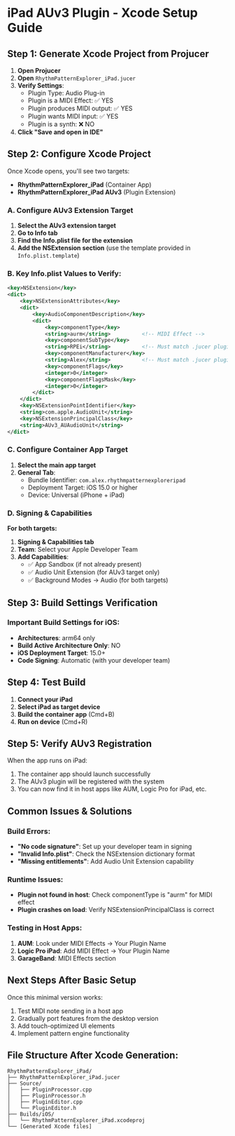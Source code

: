 # iPad AUv3 Plugin - Xcode Setup Guide

## Step 1: Generate Xcode Project from Projucer

1. **Open Projucer**
2. **Open** `RhythmPatternExplorer_iPad.jucer`
3. **Verify Settings**:
   - Plugin Type: Audio Plug-in
   - Plugin is a MIDI Effect: ✅ YES
   - Plugin produces MIDI output: ✅ YES
   - Plugin wants MIDI input: ✅ YES
   - Plugin is a synth: ❌ NO
4. **Click "Save and open in IDE"**

## Step 2: Configure Xcode Project

Once Xcode opens, you'll see two targets:
- **RhythmPatternExplorer_iPad** (Container App)
- **RhythmPatternExplorer_iPad AUv3** (Plugin Extension)

### A. Configure AUv3 Extension Target

1. **Select the AUv3 extension target**
2. **Go to Info tab**
3. **Find the Info.plist file for the extension**
4. **Add the NSExtension section** (use the template provided in `Info.plist.template`)

### B. Key Info.plist Values to Verify:
```xml
<key>NSExtension</key>
<dict>
    <key>NSExtensionAttributes</key>
    <dict>
        <key>AudioComponentDescription</key>
        <dict>
            <key>componentType</key>
            <string>aurm</string>          <!-- MIDI Effect -->
            <key>componentSubType</key>
            <string>RPEi</string>          <!-- Must match .jucer pluginCode -->
            <key>componentManufacturer</key>
            <string>Alex</string>          <!-- Must match .jucer pluginManufacturerCode -->
            <key>componentFlags</key>
            <integer>0</integer>
            <key>componentFlagsMask</key>
            <integer>0</integer>
        </dict>
    </dict>
    <key>NSExtensionPointIdentifier</key>
    <string>com.apple.AudioUnit</string>
    <key>NSExtensionPrincipalClass</key>
    <string>AUv3_AUAudioUnit</string>
</dict>
```

### C. Configure Container App Target

1. **Select the main app target**
2. **General Tab**:
   - Bundle Identifier: `com.alex.rhythmpatternexploreripad`
   - Deployment Target: iOS 15.0 or higher
   - Device: Universal (iPhone + iPad)

### D. Signing & Capabilities

**For both targets:**
1. **Signing & Capabilities tab**
2. **Team**: Select your Apple Developer Team
3. **Add Capabilities**:
   - ✅ App Sandbox (if not already present)
   - ✅ Audio Unit Extension (for AUv3 target only)
   - ✅ Background Modes → Audio (for both targets)

## Step 3: Build Settings Verification

### Important Build Settings for iOS:
- **Architectures**: arm64 only
- **Build Active Architecture Only**: NO
- **iOS Deployment Target**: 15.0+
- **Code Signing**: Automatic (with your developer team)

## Step 4: Test Build

1. **Connect your iPad**
2. **Select iPad as target device**
3. **Build the container app** (Cmd+B)
4. **Run on device** (Cmd+R)

## Step 5: Verify AUv3 Registration

When the app runs on iPad:
1. The container app should launch successfully
2. The AUv3 plugin will be registered with the system
3. You can now find it in host apps like AUM, Logic Pro for iPad, etc.

## Common Issues & Solutions

### Build Errors:
- **"No code signature"**: Set up your developer team in signing
- **"Invalid Info.plist"**: Check the NSExtension dictionary format
- **"Missing entitlements"**: Add Audio Unit Extension capability

### Runtime Issues:
- **Plugin not found in host**: Check componentType is "aurm" for MIDI effect
- **Plugin crashes on load**: Verify NSExtensionPrincipalClass is correct

### Testing in Host Apps:
1. **AUM**: Look under MIDI Effects → Your Plugin Name
2. **Logic Pro iPad**: Add MIDI Effect → Your Plugin Name
3. **GarageBand**: MIDI Effects section

## Next Steps After Basic Setup

Once this minimal version works:
1. Test MIDI note sending in a host app
2. Gradually port features from the desktop version
3. Add touch-optimized UI elements
4. Implement pattern engine functionality

## File Structure After Xcode Generation:
```
RhythmPatternExplorer_iPad/
├── RhythmPatternExplorer_iPad.jucer
├── Source/
│   ├── PluginProcessor.cpp
│   ├── PluginProcessor.h  
│   ├── PluginEditor.cpp
│   └── PluginEditor.h
├── Builds/iOS/
│   └── RhythmPatternExplorer_iPad.xcodeproj
└── [Generated Xcode files]
```